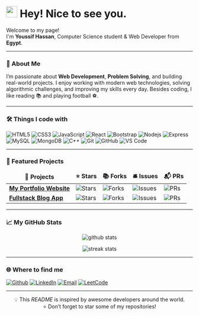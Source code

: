 <h1><img src="https://emojis.slackmojis.com/emojis/images/1531849430/4246/blob-sunglasses.gif?1531849430" width="30"/> Hey! Nice to see you.</h1>

<p>Welcome to my page! </br> I'm <b>Youssif Hassan</b>, Computer Science student & Web Developer from <img src="https://cdn-icons-png.flaticon.com/512/197/197604.png" width="13"/> <b>Egypt</b>. </p>

---

<h3>🚀 About Me</h3>
<p>
I’m passionate about <b>Web Development</b>, <b>Problem Solving</b>, and building real-world projects.  
I enjoy working with modern web technologies, solving algorithmic challenges, and improving my skills every day.  
Besides coding, I like reading 📚 and playing football ⚽.
</p>

---

<h3>🛠 Things I code with</h3>
<p>
  <img alt="HTML5" src="https://img.shields.io/badge/-HTML5-E34F26?style=flat-square&logo=html5&logoColor=white" />
  <img alt="CSS3" src="https://img.shields.io/badge/-CSS3-1572B6?style=flat-square&logo=css3&logoColor=white" />
  <img alt="JavaScript" src="https://img.shields.io/badge/-JavaScript-F7DF1E?style=flat-square&logo=javascript&logoColor=black" />
  <img alt="React" src="https://img.shields.io/badge/-React-45b8d8?style=flat-square&logo=react&logoColor=white" />
  <img alt="Bootstrap" src="https://img.shields.io/badge/-Bootstrap-563D7C?style=flat-square&logo=bootstrap&logoColor=white" />
  <img alt="Nodejs" src="https://img.shields.io/badge/-Nodejs-43853d?style=flat-square&logo=node.js&logoColor=white" />
  <img alt="Express" src="https://img.shields.io/badge/-Express-000000?style=flat-square&logo=express&logoColor=white" />
  <img alt="MySQL" src="https://img.shields.io/badge/-MySQL-005C84?style=flat-square&logo=mysql&logoColor=white" />
  <img alt="MongoDB" src="https://img.shields.io/badge/-MongoDB-13aa52?style=flat-square&logo=mongodb&logoColor=white" />
  <img alt="C++" src="https://img.shields.io/badge/-C++-00599C?style=flat-square&logo=c%2b%2b&logoColor=white" />
  <img alt="Git" src="https://img.shields.io/badge/-Git-F05032?style=flat-square&logo=git&logoColor=white" />
  <img alt="GitHub" src="https://img.shields.io/badge/-GitHub-181717?style=flat-square&logo=github&logoColor=white" />
  <img alt="VS Code" src="https://img.shields.io/badge/-VS%20Code-007ACC?style=flat-square&logo=visual-studio-code&logoColor=white" />
</p>

---

<h3>📌 Featured Projects</h3>
<table>
  <thead align="center">
    <tr border: none;>
      <td><b>🎁 Projects</b></td>
      <td><b>⭐ Stars</b></td>
      <td><b>📚 Forks</b></td>
      <td><b>🛎 Issues</b></td>
      <td><b>📬 PRs</b></td>
    </tr>
  </thead>
  <tbody>
    <tr>
      <td><a href="https://github.com/YOUR_GITHUB/PROJECT_1"><b>My Portfolio Website</b></a></td>
      <td><img alt="Stars" src="https://img.shields.io/github/stars/YOUR_GITHUB/PROJECT_1?style=flat-square&labelColor=343b41"/></td>
      <td><img alt="Forks" src="https://img.shields.io/github/forks/YOUR_GITHUB/PROJECT_1?style=flat-square&labelColor=343b41"/></td>
      <td><img alt="Issues" src="https://img.shields.io/github/issues/YOUR_GITHUB/PROJECT_1?style=flat-square&labelColor=343b41"/></td>
      <td><img alt="PRs" src="https://img.shields.io/github/issues-pr/YOUR_GITHUB/PROJECT_1?style=flat-square&labelColor=343b41"/></td>
    </tr>
    <tr>
      <td><a href="https://github.com/YOUR_GITHUB/PROJECT_2"><b>Fullstack Blog App</b></a></td>
      <td><img alt="Stars" src="https://img.shields.io/github/stars/YOUR_GITHUB/PROJECT_2?style=flat-square&labelColor=343b41"/></td>
      <td><img alt="Forks" src="https://img.shields.io/github/forks/YOUR_GITHUB/PROJECT_2?style=flat-square&labelColor=343b41"/></td>
      <td><img alt="Issues" src="https://img.shields.io/github/issues/YOUR_GITHUB/PROJECT_2?style=flat-square&labelColor=343b41"/></td>
      <td><img alt="PRs" src="https://img.shields.io/github/issues-pr/YOUR_GITHUB/PROJECT_2?style=flat-square&labelColor=343b41"/></td>
    </tr>
  </tbody>
</table>

---

<h3>📈 My GitHub Stats</h3>
<p align="center"> 
  <img src="https://github-readme-stats.vercel.app/api?username=YOUR_GITHUB&show_icons=true&theme=tokyonight" alt="github stats" />
</p>
<p align="center">
  <img src="https://github-readme-streak-stats.herokuapp.com/?user=YOUR_GITHUB&theme=tokyonight" alt="streak stats" />
</p>

---

<h3>🌐 Where to find me</h3>
<p>
  <a href="https://github.com/YOUR_GITHUB" target="_blank"><img alt="Github" src="https://img.shields.io/badge/GitHub-%2312100E.svg?&style=for-the-badge&logo=Github&logoColor=white" /></a> 
  <a href="https://linkedin.com/in/YOUR_LINKEDIN" target="_blank"><img alt="LinkedIn" src="https://img.shields.io/badge/linkedin-%230077B5.svg?&style=for-the-badge&logo=linkedin&logoColor=white" /></a> 
  <a href="mailto:YOUR_EMAIL@gmail.com" target="_blank"><img alt="Email" src="https://img.shields.io/badge/Email-D14836?style=for-the-badge&logo=gmail&logoColor=white" /></a>
  <a href="https://leetcode.com/YOUR_LEETCODE" target="_blank"><img alt="LeetCode" src="https://img.shields.io/badge/LeetCode-FFA116?style=for-the-badge&logo=LeetCode&logoColor=white" /></a>
</p>

---

<p align="center">💡 This <i>README</i> is inspired by awesome developers around the world.<br>⭐ Don’t forget to star some of my repositories!</p>
